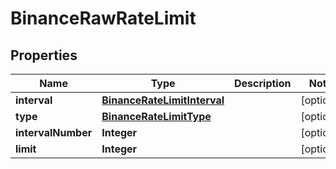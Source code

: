 # BinanceRawRateLimit

## Properties
Name | Type | Description | Notes
------------ | ------------- | ------------- | -------------
**interval** | [**BinanceRateLimitInterval**](BinanceRateLimitInterval.md) |  |  [optional]
**type** | [**BinanceRateLimitType**](BinanceRateLimitType.md) |  |  [optional]
**intervalNumber** | **Integer** |  |  [optional]
**limit** | **Integer** |  |  [optional]
